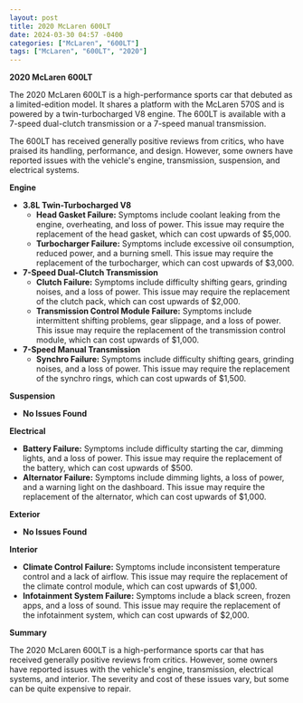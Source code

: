 ```yaml
---
layout: post
title: 2020 McLaren 600LT
date: 2024-03-30 04:57 -0400
categories: ["McLaren", "600LT"]
tags: ["McLaren", "600LT", "2020"]
---
```

**2020 McLaren 600LT**

The 2020 McLaren 600LT is a high-performance sports car that debuted as a limited-edition model. It shares a platform with the McLaren 570S and is powered by a twin-turbocharged V8 engine. The 600LT is available with a 7-speed dual-clutch transmission or a 7-speed manual transmission.

The 600LT has received generally positive reviews from critics, who have praised its handling, performance, and design. However, some owners have reported issues with the vehicle's engine, transmission, suspension, and electrical systems.

**Engine**

* **3.8L Twin-Turbocharged V8**
    * **Head Gasket Failure:** Symptoms include coolant leaking from the engine, overheating, and loss of power. This issue may require the replacement of the head gasket, which can cost upwards of $5,000.
    * **Turbocharger Failure:** Symptoms include excessive oil consumption, reduced power, and a burning smell. This issue may require the replacement of the turbocharger, which can cost upwards of $3,000.
* **7-Speed Dual-Clutch Transmission**
    * **Clutch Failure:** Symptoms include difficulty shifting gears, grinding noises, and a loss of power. This issue may require the replacement of the clutch pack, which can cost upwards of $2,000.
    * **Transmission Control Module Failure:** Symptoms include intermittent shifting problems, gear slippage, and a loss of power. This issue may require the replacement of the transmission control module, which can cost upwards of $1,000.
* **7-Speed Manual Transmission**
    * **Synchro Failure:** Symptoms include difficulty shifting gears, grinding noises, and a loss of power. This issue may require the replacement of the synchro rings, which can cost upwards of $1,500.

**Suspension**

* **No Issues Found**

**Electrical**

* **Battery Failure:** Symptoms include difficulty starting the car, dimming lights, and a loss of power. This issue may require the replacement of the battery, which can cost upwards of $500.
* **Alternator Failure:** Symptoms include dimming lights, a loss of power, and a warning light on the dashboard. This issue may require the replacement of the alternator, which can cost upwards of $1,000.

**Exterior**

* **No Issues Found**

**Interior**

* **Climate Control Failure:** Symptoms include inconsistent temperature control and a lack of airflow. This issue may require the replacement of the climate control module, which can cost upwards of $1,000.
* **Infotainment System Failure:** Symptoms include a black screen, frozen apps, and a loss of sound. This issue may require the replacement of the infotainment system, which can cost upwards of $2,000.

**Summary**

The 2020 McLaren 600LT is a high-performance sports car that has received generally positive reviews from critics. However, some owners have reported issues with the vehicle's engine, transmission, electrical systems, and interior. The severity and cost of these issues vary, but some can be quite expensive to repair.
